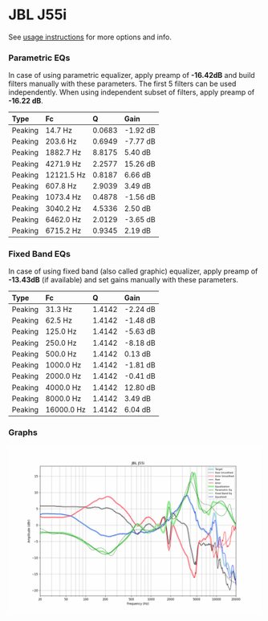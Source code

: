 # JBL J55i
See [usage instructions](https://github.com/jaakkopasanen/AutoEq#usage) for more options and info.

### Parametric EQs
In case of using parametric equalizer, apply preamp of **-16.42dB** and build filters manually
with these parameters. The first 5 filters can be used independently.
When using independent subset of filters, apply preamp of **-16.22 dB**.

| Type    | Fc         |      Q | Gain     |
|:--------|:-----------|:-------|:---------|
| Peaking | 14.7 Hz    | 0.0683 | -1.92 dB |
| Peaking | 203.6 Hz   | 0.6949 | -7.77 dB |
| Peaking | 1882.7 Hz  | 8.8175 | 5.40 dB  |
| Peaking | 4271.9 Hz  | 2.2577 | 15.26 dB |
| Peaking | 12121.5 Hz | 0.8187 | 6.66 dB  |
| Peaking | 607.8 Hz   | 2.9039 | 3.49 dB  |
| Peaking | 1073.4 Hz  | 0.4878 | -1.56 dB |
| Peaking | 3040.2 Hz  | 4.5336 | 2.50 dB  |
| Peaking | 6462.0 Hz  | 2.0129 | -3.65 dB |
| Peaking | 6715.2 Hz  | 0.9345 | 2.19 dB  |

### Fixed Band EQs
In case of using fixed band (also called graphic) equalizer, apply preamp of **-13.43dB**
(if available) and set gains manually with these parameters.

| Type    | Fc         |      Q | Gain     |
|:--------|:-----------|:-------|:---------|
| Peaking | 31.3 Hz    | 1.4142 | -2.24 dB |
| Peaking | 62.5 Hz    | 1.4142 | -1.48 dB |
| Peaking | 125.0 Hz   | 1.4142 | -5.63 dB |
| Peaking | 250.0 Hz   | 1.4142 | -8.18 dB |
| Peaking | 500.0 Hz   | 1.4142 | 0.13 dB  |
| Peaking | 1000.0 Hz  | 1.4142 | -1.81 dB |
| Peaking | 2000.0 Hz  | 1.4142 | -0.41 dB |
| Peaking | 4000.0 Hz  | 1.4142 | 12.80 dB |
| Peaking | 8000.0 Hz  | 1.4142 | 3.49 dB  |
| Peaking | 16000.0 Hz | 1.4142 | 6.04 dB  |

### Graphs
![](./JBL%20J55i.png)
